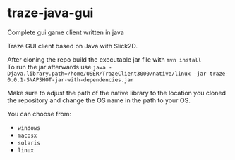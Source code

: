 # traze-java-gui
Complete gui game client written in java

Traze GUI client based on Java with Slick2D.

After cloning the repo build the executable jar file with
```mvn install```  
To run the jar afterwards use   ```java -Djava.library.path=/home/USER/TrazeClient3000/native/linux -jar traze-0.0.1-SNAPSHOT-jar-with-dependencies.jar```

Make sure to adjust the path of the native library to the location you cloned the repository and change the OS name in the path to your OS.

You can choose from:
- ```windows```
- ```macosx```
- ```solaris```
- ```linux```
